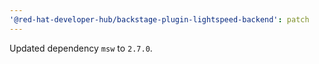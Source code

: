 ```yaml
---
'@red-hat-developer-hub/backstage-plugin-lightspeed-backend': patch
---
```


Updated dependency `msw` to `2.7.0`.

